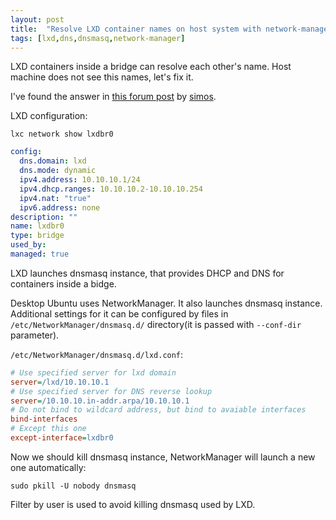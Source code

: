 ```yaml
---
layout: post
title:  "Resolve LXD container names on host system with network-manager"
tags: [lxd,dns,dnsmasq,network-manager]
---
```

LXD containers inside a bridge can resolve each other's name. Host machine does not see this names, let's fix it.

I've found the answer in [this forum post](https://discuss.linuxcontainers.org/t/dns-for-lxc-containers/235/4) by [simos](https://blog.simos.info/).

LXD configuration:

`lxc network show lxdbr0`

```yaml
config:
  dns.domain: lxd
  dns.mode: dynamic
  ipv4.address: 10.10.10.1/24
  ipv4.dhcp.ranges: 10.10.10.2-10.10.10.254
  ipv4.nat: "true"
  ipv6.address: none
description: ""
name: lxdbr0
type: bridge
used_by:
managed: true
```

LXD launches dnsmasq instance, that provides DHCP and DNS for containers inside a bidge.

Desktop Ubuntu uses NetworkManager. It also launches dnsmasq instance. Additional settings for it can be configured by files in `/etc/NetworkManager/dnsmasq.d/` directory(it is passed with `--conf-dir` parameter).

`/etc/NetworkManager/dnsmasq.d/lxd.conf`:

```ini
# Use specified server for lxd domain
server=/lxd/10.10.10.1
# Use specified server for DNS reverse lookup
server=/10.10.10.in-addr.arpa/10.10.10.1
# Do not bind to wildcard address, but bind to avaiable interfaces
bind-interfaces
# Except this one
except-interface=lxdbr0
```

Now we should kill dnsmasq instance, NetworkManager will launch a new one automatically:

`sudo pkill -U nobody dnsmasq`

Filter by user is used to avoid killing dnsmasq used by LXD.
